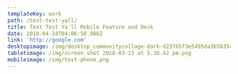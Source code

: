 ```yaml
---
templateKey: work
path: /test-test-yall/
title: Test Test Ya'll Mobile Feature and Desk
date: 2018-04-24T04:06:50.986Z
link: 'http://google.com'
desktopimage: /img/desktop_communitycollage-dark-d23765f3e5495da3b5635c4ec93018fe.jpg
tabletimage: /img/screen shot 2018-03-13 at 5.38.42 pm.png
mobileimage: /img/test-phone.png
---
```



